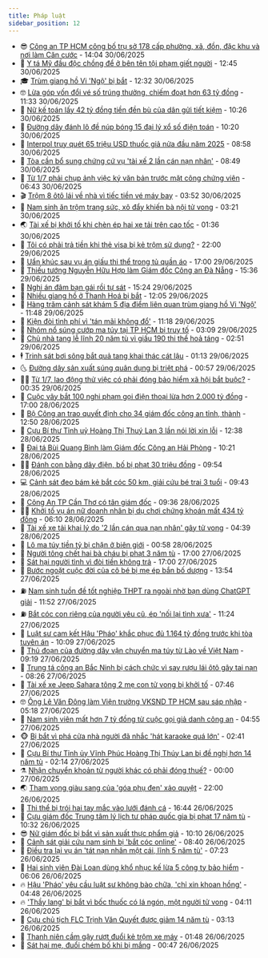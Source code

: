 ```yaml
---
title: Pháp luật
sidebar_position: 12
---
```


<!-- vnexpress-phap-luat:START -->
- 😎 [Công an TP HCM công bố trụ sở 178 cấp phường, xã, đồn, đặc khu và nơi làm Căn cước](https://vnexpress.net/cong-an-tp-hcm-cong-bo-tru-so-178-cap-phuong-xa-don-dac-khu-va-noi-lam-can-cuoc-4908399.html) - 14:04 30/06/2025
- 🥰 [Y tá Mỹ đầu độc chồng để ở bên tên tội phạm giết người](https://vnexpress.net/y-ta-nha-tu-dau-doc-chong-de-o-ben-toi-pham-giet-nguoi-4908380.html) - 12:45 30/06/2025
- 🎓 [Trùm giang hồ Vi &#39;Ngộ&#39; bị bắt](https://vnexpress.net/trum-giang-ho-vi-ngo-bi-bat-4908387.html) - 12:32 30/06/2025
- 🤓 [Lừa góp vốn đổi vé số trúng thưởng, chiếm đoạt hơn 63 tỷ đồng](https://vnexpress.net/lua-gop-von-doi-ve-so-trung-thuong-chiem-doat-hon-63-ty-dong-4908376.html) - 11:33 30/06/2025
- 🎊 [Nữ kế toán lấy 42 tỷ đồng tiền đền bù của dân gửi tiết kiệm](https://vnexpress.net/nu-ke-toan-lay-42-ty-dong-tien-den-bu-cua-dan-gui-tiet-kiem-4908332.html) - 10:26 30/06/2025
- 🙉 [Đường dây đánh lô đề núp bóng 15 đại lý xổ số điện toán](https://vnexpress.net/duong-day-danh-lo-de-nup-bong-15-dai-ly-xo-so-dien-toan-4908320.html) - 10:20 30/06/2025
- 🤡 [Interpol truy quét 65 triệu USD thuốc giả nửa đầu năm 2025](https://vnexpress.net/interpol-truy-quet-65-trieu-usd-thuoc-gia-nua-dau-nam-2025-4908186.html) - 08:58 30/06/2025
- 🗽 [Tòa cần bổ sung chứng cứ vụ &#39;tài xế 2 lần cán nạn nhân&#39;](https://vnexpress.net/toa-can-bo-sung-chung-cu-vu-tai-xe-2-lan-can-nan-nhan-4908221.html) - 08:49 30/06/2025
- 🌋 [Từ 1/7 phải chụp ảnh việc ký văn bản trước mặt công chứng viên](https://vnexpress.net/tu-1-7-phai-chup-anh-viec-ky-van-ban-truoc-mat-cong-chung-vien-4907986.html) - 06:43 30/06/2025
- 🎬 [Trộm 8 ôtô lái về nhà vì tiếc tiền vé máy bay](https://vnexpress.net/trom-8-oto-tu-lai-di-du-lich-vi-tiec-tien-ve-may-bay-4908019.html) - 03:52 30/06/2025
- 💯 [Nam sinh ăn trộm trang sức, xô đẩy khiến bà nội tử vong](https://vnexpress.net/nam-sinh-an-trom-trang-suc-xo-day-khien-ba-noi-tu-vong-4907902.html) - 03:21 30/06/2025
- 🌏 [Tài xế bị khởi tố khi chèn ép hai xe tải trên cao tốc](https://vnexpress.net/tai-xe-bi-khoi-to-vi-chen-ep-hai-xe-tai-tren-cao-toc-4907914.html) - 01:36 30/06/2025
- 🌊 [Tôi có phải trả tiền khi thẻ visa bị kẻ trộm sử dụng?](https://vnexpress.net/toi-co-phai-tra-tien-khi-the-visa-bi-ke-trom-su-dung-4907684.html) - 22:00 29/06/2025
- 💂 [Uẩn khúc sau vụ án giấu thi thể trong tủ quần áo](https://vnexpress.net/uan-khuc-sau-vu-an-thi-the-giau-trong-tu-quan-ao-4907847.html) - 17:00 29/06/2025
- 🎡 [Thiếu tướng Nguyễn Hữu Hợp làm Giám đốc Công an Đà Nẵng](https://vnexpress.net/thieu-tuong-nguyen-huu-hop-lam-giam-doc-cong-an-da-nang-4907838.html) - 15:36 29/06/2025
- 🫶 [Nghi án đâm bạn gái rồi tự sát](https://vnexpress.net/nghi-an-dam-ban-gai-roi-tu-sat-4907812.html) - 15:24 29/06/2025
- 🐲 [Nhiều giang hồ ở Thanh Hoá bị bắt](https://vnexpress.net/nhieu-giang-ho-o-thanh-hoa-bi-bat-4907803.html) - 12:05 29/06/2025
- 🚀 [Hàng trăm cảnh sát khám 5 địa điểm liên quan trùm giang hồ Vi &#39;Ngộ&#39;](https://vnexpress.net/hang-tram-canh-sat-kham-5-dia-diem-lien-quan-trum-giang-ho-vi-ngo-4907797.html) - 11:48 29/06/2025
- 🎊 [Kiện đòi tình phí vì &#39;tán mãi không đổ&#39;](https://vnexpress.net/kien-doi-tinh-phi-vi-tan-mai-khong-do-4907793.html) - 11:18 29/06/2025
- 🤗 [Nhóm nổ súng cướp ma túy tại TP HCM bị truy tố](https://vnexpress.net/nhom-no-sung-cuop-ma-tuy-tai-tp-hcm-bi-truy-to-4907667.html) - 03:09 29/06/2025
- 🗽 [Chủ nhà tang lễ lĩnh 20 năm tù vì giấu 190 thi thể hoả táng](https://vnexpress.net/chu-nha-tang-le-linh-20-nam-tu-vi-giau-190-thi-the-4907659.html) - 02:51 29/06/2025
- 🕴 [Trinh sát bơi sông bắt quả tang khai thác cát lậu](https://vnexpress.net/trinh-sat-boi-song-bat-qua-tang-khai-thac-cat-lau-4907635.html) - 01:13 29/06/2025
- 🌜 [Đường dây sản xuất súng quân dụng bị triệt phá](https://video.vnexpress.net/duong-day-san-xuat-sung-quan-dung-bi-triet-pha-4907559.html) - 00:57 29/06/2025
- 🧑‍🏫 [Từ 1/7, lao động thử việc có phải đóng bảo hiểm xã hội bắt buộc?](https://vnexpress.net/tu-1-7-lao-dong-thu-viec-co-dong-bao-hiem-xa-hoi-bat-buoc-4907585.html) - 00:35 29/06/2025
- 🦩 [Cuộc vây bắt 100 nghi phạm gọi điện thoại lừa hơn 2.000 tỷ đồng](https://vnexpress.net/don-long-o-san-bay-bao-vay-nha-rieng-bat-100-ke-goi-dien-thoai-lua-hon-2-000-ty-dong-4906999.html) - 17:00 28/06/2025
- 💼 [Bộ Công an trao quyết định cho 34 giám đốc công an tỉnh, thành](https://vnexpress.net/bo-cong-an-trao-quyet-dinh-cho-34-giam-doc-cong-an-tinh-thanh-4907569.html) - 12:50 28/06/2025
- 💫 [Cựu Bí thư Tỉnh uỷ Hoàng Thị Thuý Lan 3 lần nói lời xin lỗi](https://vnexpress.net/cuu-bi-thu-tinh-uy-hoang-thi-thuy-lan-3-lan-noi-loi-xin-loi-4907521.html) - 12:38 28/06/2025
- 🦅 [Đại tá Bùi Quang Bình làm Giám đốc Công an Hải Phòng](https://vnexpress.net/dai-ta-bui-quang-binh-lam-giam-doc-cong-an-hai-phong-4907535.html) - 10:21 28/06/2025
- 🧑‍💻 [Đánh con bằng dây điện, bố bị phạt 30 triệu đồng](https://vnexpress.net/danh-con-bang-day-dien-bo-bi-phat-30-trieu-dong-4907533.html) - 09:54 28/06/2025
- 💻 [Cảnh sát đeo bám kẻ bắt cóc 50 km, giải cứu bé trai 3 tuổi](https://vnexpress.net/cuoc-ruot-duoi-50-km-giai-cuu-be-trai-3-tuoi-bi-bat-coc-luc-nua-dem-4907508.html) - 09:43 28/06/2025
- 🤠 [Công An TP Cần Thơ có tân giám đốc](https://vnexpress.net/cong-an-tp-can-tho-co-tan-giam-doc-4907534.html) - 09:36 28/06/2025
- 🧑‍🏫 [Khởi tố vụ án nữ doanh nhân bị dụ chơi chứng khoán mất 434 tỷ đồng](https://vnexpress.net/khoi-to-vu-an-nu-doanh-nhan-bi-du-choi-chung-khoan-mat-434-ty-dong-4899402.html) - 06:10 28/06/2025
- 🌈 [Tài xế xe tải khai lý do &#39;2 lần cán qua nạn nhân&#39; gây tử vong](https://vnexpress.net/tai-xe-xe-tai-khai-ly-do-2-lan-can-qua-nan-nhan-gay-tu-vong-4907442.html) - 04:39 28/06/2025
- 🌮 [Lô ma túy tiền tỷ bị chặn ở biên giới](https://vnexpress.net/lo-ma-tuy-tien-ty-bi-chan-o-bien-gioi-4907351.html) - 00:58 28/06/2025
- 🐲 [Người tông chết hai bà cháu bị phạt 3 năm tù](https://vnexpress.net/nguoi-tong-chet-hai-ba-chau-bi-phat-3-nam-tu-4907273.html) - 17:00 27/06/2025
- 🧰 [Sát hại người tình vì đòi tiền không trả](https://vnexpress.net/sat-hai-nguoi-tinh-vi-doi-tien-khong-tra-4907256.html) - 17:00 27/06/2025
- 💄 [Bước ngoặt cuộc đời của cô bé bị mẹ ép bắn bố dượng](https://vnexpress.net/buoc-ngoat-cuoc-doi-cua-co-be-bi-me-ep-ban-bo-duong-4907259.html) - 13:54 27/06/2025
- ⛽️ [Nam sinh tuồn đề tốt nghiệp THPT ra ngoài nhờ bạn dùng ChatGPT giải](https://vnexpress.net/nam-sinh-tuon-de-tot-nghiep-thpt-ra-ngoai-nho-ban-dung-chatgpt-giai-4907275.html) - 11:52 27/06/2025
- ⛽️ [Bắt cóc con riêng của người yêu cũ, ép &#39;nối lại tình xưa&#39;](https://vnexpress.net/bat-coc-con-rieng-cua-nguoi-yeu-cu-ep-noi-lai-tinh-xua-4907266.html) - 11:24 27/06/2025
- 💂 [Luật sư cam kết Hậu &#39;Pháo&#39; khắc phục đủ 1.164 tỷ đồng trước khi tòa tuyên án](https://vnexpress.net/luat-su-cam-ket-hau-phao-khac-phuc-du-1-164-ty-dong-truoc-khi-toa-tuyen-an-4907079.html) - 10:09 27/06/2025
- 🤔 [Thủ đoạn của đường dây vận chuyển ma túy từ Lào về Việt Nam](https://video.vnexpress.net/thu-doan-cua-duong-day-van-chuyen-ma-tuy-tu-lao-ve-viet-nam-4907177.html) - 09:19 27/06/2025
- 🧐 [Trung tá công an Bắc Ninh bị cách chức vì say rượu lái ôtô gây tai nạn](https://vnexpress.net/trung-ta-cong-an-bac-ninh-bi-cach-chuc-vi-say-ruou-lai-oto-gay-tai-nan-4907157.html) - 08:26 27/06/2025
- 🎃 [Tài xế xe Jeep Sahara tông 2 mẹ con tử vong bị khởi tố](https://vnexpress.net/tai-xe-xe-jeep-sahara-tong-2-me-con-tu-vong-bi-khoi-to-4907092.html) - 07:46 27/06/2025
- 🤓 [Ông Lê Văn Đông làm Viện trưởng VKSND TP HCM sau sáp nhập](https://vnexpress.net/ong-le-van-dong-lam-vien-truong-vksnd-tp-hcm-sau-sap-nhap-4906963.html) - 05:18 27/06/2025
- 💃 [Nam sinh viên mất hơn 7 tỷ đồng từ cuộc gọi giả danh công an](https://vnexpress.net/nam-sinh-vien-mat-hon-7-ty-dong-tu-cuoc-goi-gia-danh-cong-an-4907012.html) - 04:55 27/06/2025
- 🐵 [Bị bắt vì phá cửa nhà người đã nhắc &#39;hát karaoke quá lớn&#39;](https://vnexpress.net/bi-bat-vi-pha-cua-nha-nguoi-da-nhac-hat-karaoke-qua-lon-4906895.html) - 02:41 27/06/2025
- 🤖 [Cựu Bí thư Tỉnh ủy Vĩnh Phúc Hoàng Thị Thúy Lan bị đề nghị hơn 14 năm tù](https://vnexpress.net/hau-phao-bi-de-nghi-30-nam-tu-4906801.html) - 02:14 27/06/2025
- ⚗️ [Nhận chuyển khoản từ người khác có phải đóng thuế?](https://vnexpress.net/nhan-chuyen-khoan-tu-nguoi-khac-co-phai-dong-thue-4906059.html) - 00:00 27/06/2025
- 🌏 [Tham vọng giàu sang của &#39;góa phụ đen&#39; xảo quyệt](https://vnexpress.net/tham-vong-giau-sang-khien-goa-phu-den-tra-gia-4906742.html) - 22:00 26/06/2025
- 🦆 [Thi thể bị trói hai tay mắc vào lưới đánh cá](https://vnexpress.net/thi-the-bi-troi-hai-tay-mac-vao-luoi-danh-ca-4906808.html) - 16:44 26/06/2025
- 🐎 [Cựu giám đốc Trung tâm lý lịch tư pháp quốc gia bị phạt 17 năm tù](https://vnexpress.net/cuu-giam-doc-trung-tam-ly-lich-tu-phap-quoc-gia-bi-phat-17-nam-tu-4906681.html) - 10:32 26/06/2025
- 😎 [Nữ giám đốc bị bắt vì sản xuất thực phẩm giả](https://vnexpress.net/nu-giam-doc-bi-bat-vi-san-xuat-thuc-pham-gia-4906721.html) - 10:10 26/06/2025
- 💪 [Cảnh sát giải cứu nam sinh bị &#39;bắt cóc online&#39;](https://vnexpress.net/canh-sat-giai-cuu-nam-sinh-bi-bat-coc-online-4906626.html) - 08:40 26/06/2025
- 🤡 [Điều tra lại vụ án &#39;tát nạn nhân một cái, lĩnh 5 năm tù&#39;](https://vnexpress.net/dieu-tra-lai-vu-an-tat-nan-nhan-mot-cai-linh-5-nam-tu-4906544.html) - 07:23 26/06/2025
- 🌁 [Hai sinh viên Đài Loan dùng khổ nhục kế lừa 5 công ty bảo hiểm](https://vnexpress.net/hai-sinh-vien-dai-loan-linh-an-tu-vi-cat-cut-chan-de-lua-bao-hiem-4906396.html) - 06:06 26/06/2025
- 🔥 [Hậu &#39;Pháo&#39; yêu cầu luật sư không bào chữa, &#39;chỉ xin khoan hồng&#39;](https://vnexpress.net/hau-phao-yeu-cau-luat-su-khong-bao-chua-chi-xin-khoan-hong-4906451.html) - 04:48 26/06/2025
- 🔥 [&#39;Thầy lang&#39; bị bắt vì bốc thuốc có lá ngón, một người tử vong](https://vnexpress.net/thay-lang-bi-bat-vi-boc-thuoc-co-la-ngon-mot-nguoi-tu-vong-4906480.html) - 04:11 26/06/2025
- 👺 [Cựu chủ tịch FLC Trịnh Văn Quyết được giảm 14 năm tù](https://vnexpress.net/cuu-chu-tich-flc-trinh-van-quyet-duoc-giam-14-nam-tu-4906432.html) - 03:13 26/06/2025
- 🎊 [Thanh niên cầm gậy rượt đuổi kẻ trộm xe máy](https://video.vnexpress.net/thanh-nien-cam-gay-ruot-duoi-ke-trom-xe-may-4906239.html) - 01:48 26/06/2025
- 🎊 [Sát hại mẹ, đuổi chém bố khi bị mắng](https://vnexpress.net/sat-hai-me-duoi-chem-bo-khi-bi-mang-4906350.html) - 00:47 26/06/2025<!-- vnexpress-phap-luat:END -->
